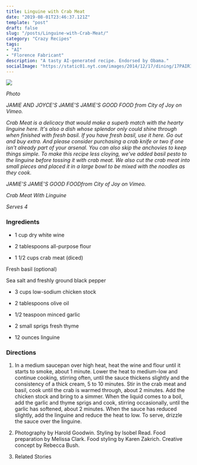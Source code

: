 ```yaml
---
title: Linguine with Crab Meat
date: "2019-08-01T23:46:37.121Z"
template: "post"
draft: false
slug: "/posts/Linguine-with-Crab-Meat/"
category: "Crazy Recipes"
tags:
- "AI"
- "Florence Fabricant"
description: "A tasty AI-generated recipe. Endorsed by Obama."
socialImage: "https://static01.nyt.com/images/2014/12/17/dining/17PAIRING/17PAIRING-superJumbo.jpg"
---
```


![](https://static01.nyt.com/images/2014/12/17/dining/17PAIRING/17PAIRING-superJumbo.jpg)

*Photo*

*JAMIE AND JOYCE'S JAMIE'S JAMIE'S GOOD FOOD from City of Joy on Vimeo.*

*Crab Meat is a delicacy that would make a superb match with the hearty linguine here. It's also a dish whose splendor only could shine through when finished with fresh basil. If you have fresh basil, use it here. Go out and buy extra. And please consider purchasing a crab knife or two if one isn't already part of your arsenal. You can also skip the anchovies to keep things simple. To make this recipe less cloying, we've added basil pesto to the linguine before tossing it with crab meat. We also cut the crab meat into small pieces and placed it in a large bowl to be mixed with the noodles as they cook.*

*JAMIE'S JAMIE'S GOOD FOODfrom City of Joy on Vimeo.*

*Crab Meat With Linguine*

*Serves 4*
### Ingredients

* 1 cup dry white wine

* 2 tablespoons all-purpose flour

* 1 1/2 cups crab meat (diced)

Fresh basil (optional)

Sea salt and freshly ground black pepper

* 3 cups low-sodium chicken stock

* 2 tablespoons olive oil

* 1/2 teaspoon minced garlic

* 2 small sprigs fresh thyme

* 12 ounces linguine
### Directions

1. In a medium saucepan over high heat, heat the wine and flour until it starts to smoke, about 1 minute. Lower the heat to medium-low and continue cooking, stirring often, until the sauce thickens slightly and the consistency of a thick cream, 5 to 10 minutes. Stir in the crab meat and basil, cook until the crab is warmed through, about 2 minutes. Add the chicken stock and bring to a simmer. When the liquid comes to a boil, add the garlic and thyme sprigs and cook, stirring occasionally, until the garlic has softened, about 2 minutes. When the sauce has reduced slightly, add the linguine and reduce the heat to low. To serve, drizzle the sauce over the linguine.

1. Photography by Harold Goodwin. Styling by Isobel Read. Food preparation by Melissa Clark. Food styling by Karen Zakrich. Creative concept by Rebecca Bush.

1. Related Stories

